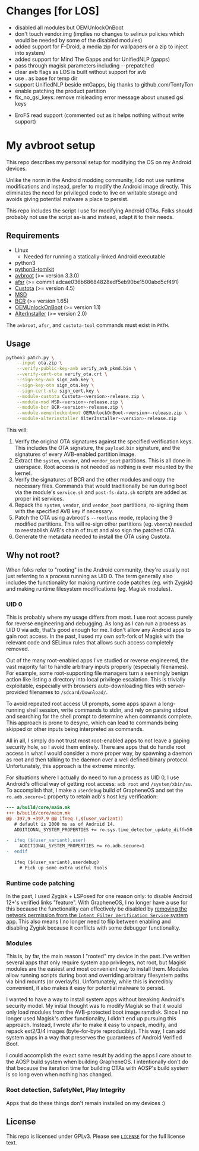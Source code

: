 # Changes [for LOS]

* disabled all modules but OEMUnlockOnBoot
* don't touch vendor.img (implies no changes to selinux policies which would be needed by some of the disabled modules)
* added support for F-Droid, a media zip for wallpapers or a zip to inject into system/
* added support for Mind The Gapps and for UnifiedNLP (gapps)
* pass through magisk parameters including --prepatched
* clear avb flags as LOS is built without support for avb
* use . as base for temp dir
* support UnifiedNLP beside mtGapps, big thanks to github.com/TontyTon
* enable patching the product partition 
* fix_no_gsi_keys: remove misleading error message about unused gsi keys
- EroFS read support (commented out as it helps nothing without write support)

# My avbroot setup

This repo describes my personal setup for modifying the OS on my Android devices.

Unlike the norm in the Android modding community, I do not use runtime modifications and instead, prefer to modify the Android image directly. This eliminates the need for privileged code to live on writable storage and avoids giving potential malware a place to persist.

This repo includes the script I use for modifying Android OTAs. Folks should probably not use the script as-is and instead, adapt it to their needs.

## Requirements

* Linux
    * Needed for running a statically-linked Android executable
* python3
* [python3-tomlkit](https://pypi.org/project/tomlkit/)
* [avbroot](https://github.com/chenxiaolong/avbroot) (>= version 3.3.0)
* [afsr](https://github.com/chenxiaolong/afsr) (>= commit adcae036b68684828edf5eb90be1500abd5cf491)
* [Custota](https://github.com/chenxiaolong/Custota) (>= version 4.5)
* [MSD](https://github.com/chenxiaolong/MSD)
* [BCR](https://github.com/chenxiaolong/BCR) (>= version 1.65)
* [OEMUnlockOnBoot](https://github.com/chenxiaolong/OEMUnlockOnBoot) (>= version 1.1)
* [AlterInstaller](https://github.com/chenxiaolong/AlterInstaller) (>= version 2.0)

The `avbroot`, `afsr`, and `custota-tool` commands must exist in `PATH`.

## Usage

```bash
python3 patch.py \
    --input ota.zip \
    --verify-public-key-avb verify_avb_pkmd.bin \
    --verify-cert-ota verify_ota.crt \
    --sign-key-avb sign_avb.key \
    --sign-key-ota sign_ota.key \
    --sign-cert-ota sign_cert.key \
    --module-custota Custota-<version>-release.zip \
    --module-msd MSD-<version>-release.zip \
    --module-bcr BCR-<version>-release.zip \
    --module-oemunlockonboot OEMUnlockOnBoot-<version>-release.zip \
    --module-alterinstaller AlterInstaller-<version>-release.zip
```

This will:

1. Verify the original OTA signatures against the specified verification keys. This includes the OTA signature, the `payload.bin` signature, and the signatures of every AVB-enabled partition image.
2. Extract the `system`, `vendor`, and `vendor_boot` partitions. This is all done in userspace. Root access is not needed as nothing is ever mounted by the kernel.
3. Verify the signatures of BCR and the other modules and copy the necessary files. Commands that would traditionally be run during boot via the module's `service.sh` and `post-fs-data.sh` scripts are added as proper init services.
4. Repack the `system`, `vendor`, and `vendor_boot` partitions, re-signing them with the specified AVB key if necessary.
5. Patch the OTA using avbroot's `--rootless` mode, replacing the 3 modified partitions. This will re-sign other partitions (eg. `vbmeta`) needed to reestablish AVB's chain of trust and also sign the patched OTA.
6. Generate the metadata needed to install the OTA using Custota.

## Why not root?

When folks refer to "rooting" in the Android community, they're usually not just referring to a process running as UID 0. The term generally also includes the functionality for making runtime code patches (eg. with Zygisk) and making runtime filesystem modifications (eg. Magisk modules).

### UID 0

This is probably where my usage differs from most. I use root access purely for reverse engineering and debugging. As long as I can run a process as UID 0 via adb, that's good enough for me. I don't allow any Android apps to gain root access. In the past, I used my own soft-fork of Magisk with the relevant code and SELinux rules that allows such access completely removed.

Out of the many root-enabled apps I've studied or reverse engineered, the vast majority fail to handle arbitrary inputs properly (especially filenames). For example, some root-supporting file managers turn a seemingly benign action like listing a directory into local privilege escalation. This is trivially exploitable, especially with browsers auto-downloading files with server-provided filenames to `/sdcard/Download/`.

To avoid repeated root access UI prompts, some apps spawn a long-running shell session, write commands to stdin, and rely on parsing stdout and searching for the shell prompt to determine when commands complete. This approach is prone to desync, which can lead to commands being skipped or other inputs being interpreted as commands.

All in all, I simply do not trust most root-enabled apps to not leave a gaping security hole, so I avoid them entirely. There are apps that do handle root access in what I would consider a more proper way, by spawning a daemon as root and then talking to the daemon over a well defined binary protocol. Unfortunately, this approach is the extreme minority.

For situations where I actually do need to run a process as UID 0, I use Android's official way of getting root access: `adb root` and `/system/xbin/su`. To accomplish that, I make a `userdebug` build of GrapheneOS and set the `ro.adb.secure=1` property to retain adb's host key verification:

```diff
--- a/build/core/main.mk
+++ b/build/core/main.mk
@@ -397,9 +397,9 @@ ifneq (,$(user_variant))
   # default is 2000 ms as of Android 14.
   ADDITIONAL_SYSTEM_PROPERTIES += ro.sys.time_detector_update_diff=50

-  ifeq ($(user_variant),user)
     ADDITIONAL_SYSTEM_PROPERTIES += ro.adb.secure=1
-  endif

   ifeq ($(user_variant),userdebug)
     # Pick up some extra useful tools
```

### Runtime code patching

In the past, I used Zygisk + LSPosed for one reason only: to disable Android 12+'s verified links "feature". With GrapheneOS, I no longer have a use for this because the functionality can effectively be disabled by [removing the network permission from the `Intent Filter Verification Service` system app](https://grapheneos.org/usage#app-link-verification). This also means I no longer need to flip between enabling and disabling Zygisk because it conflicts with some debugger functionality.

### Modules

This is, by far, the main reason I "rooted" my device in the past. I've written several apps that only require system app privileges, not root, but Magisk modules are the easiest and most convenient way to install them. Modules allow running scripts during boot and overriding arbitrary filesystem paths via bind mounts (or overlayfs). Unfortunately, while this is incredibly convenient, it also makes it easy for potential malware to persist.

I wanted to have a way to install system apps without breaking Android's security model. My initial thought was to modify Magisk so that it would only load modules from the AVB-protected boot image ramdisk. Since I no longer used Magisk's other functionality, I didn't end up pursuing this approach. Instead, I wrote afsr to make it easy to unpack, modify, and repack ext2/3/4 images (byte-for-byte reproducibly). This way, I can add system apps in a way that preserves the guarantees of Android Verified Boot.

I could accomplish the exact same result by adding the apps I care about to the AOSP build system when building GrapheneOS. I intentionally don't do that because the iteration time for building OTAs with AOSP's build system is so long even when nothing has changed.

### Root detection, SafetyNet, Play Integrity

Apps that do these things don't remain installed on my devices :)

## License

This repo is licensed under GPLv3. Please see [`LICENSE`](./LICENSE) for the full license text.
